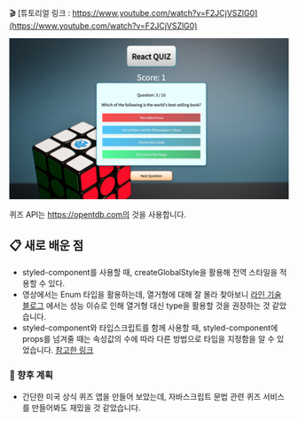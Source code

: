 🎬 [튜토리얼 링크 : https://www.youtube.com/watch?v=F2JCjVSZlG0](https://www.youtube.com/watch?v=F2JCjVSZlG0)

![image](./screenshot.png)

퀴즈 API는 https://opentdb.com의 것을 사용합니다.

## 📋 새로 배운 점

- styled-component를 사용할 때, createGlobalStyle을 활용해 전역 스타일을 적용할 수 있다.
- 영상에서는 Enum 타입을 활용하는데, 열거형에 대해 잘 몰라 찾아보니 [라인 기술 블로그](https://engineering.linecorp.com/ko/blog/typescript-enum-tree-shaking/) 에서는 성능 이슈로 인해 열거형 대신 type을 활용할 것을 권장하는 것 같았습니다.
- styled-component와 타입스크립트를 함께 사용할 때, styled-component에 props를 넘겨줄 때는 속성값의 수에 따라 다른 방법으로 타입을 지정함을 알 수 있었습니다. [참고한 링크](https://velog.io/@hwang-eunji/styled-component-typescript#1-%EB%8B%A8%EC%9D%BC-props-%EC%82%AC%EC%9A%A9%EC%8B%9C)

### 🧭 향후 계획

- 간단한 미국 상식 퀴즈 앱을 만들어 보았는데, 자바스크립트 문법 관련 퀴즈 서비스를 만들어봐도 재밌을 것 같았습니다.

